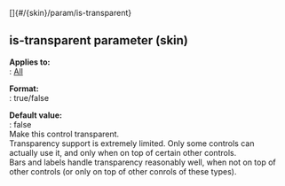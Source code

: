 []{#/{skin}/param/is-transparent}    
## is-transparent parameter (skin)    
**Applies to:**    
:   [All](/ref/%7Bskin%7D/control/control.md)    
<!-- -->    
**Format:**    
:   true/false    
<!-- -->    
**Default value:**    
:   false    
Make this control transparent.    
Transparency support is extremely limited. Only some controls can    
actually use it, and only when on top of certain other controls.    
Bars and labels handle transparency reasonably well, when not on top of    
other controls (or only on top of other conrols of these types).  